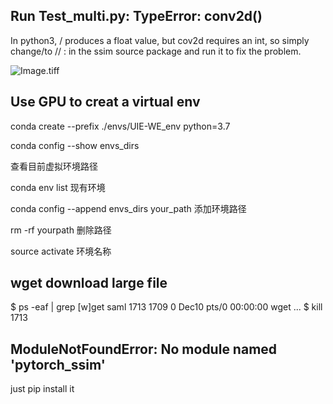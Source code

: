 ## Run Test_multi.py:  TypeError: conv2d()
In python3, / produces a float value, but cov2d requires an int, so simply change/to // : in the ssim source package and run it to fix the problem.

![Image.tiff](https://res.craft.do/user/full/96d960c8-ed2d-4efa-a7c9-40529dc9e545/doc/FF331851-53BD-4224-9B86-56D63B4A6D9A/83E68D32-C566-4B76-87CA-AEC6B27AC6DD_2/KMzH7WpUZRTp4WGsQc879cxMKVB4d0RxBQfSr4wgI4wz/Image.tiff)

## Use GPU to creat a virtual env
conda create --prefix ./envs/UIE-WE_env python=3.7

conda config --show envs_dirs

查看目前虚拟环境路径

conda env list
现有环境

conda config --append envs_dirs your_path
添加环境路径

rm -rf yourpath
删除路径

source activate 环境名称
## wget download large file
$ ps -eaf | grep [w]get 
saml      1713  1709  0 Dec10 pts/0    00:00:00 wget ...
$ kill 1713

## ModuleNotFoundError: No module named 'pytorch_ssim'
just pip install it
